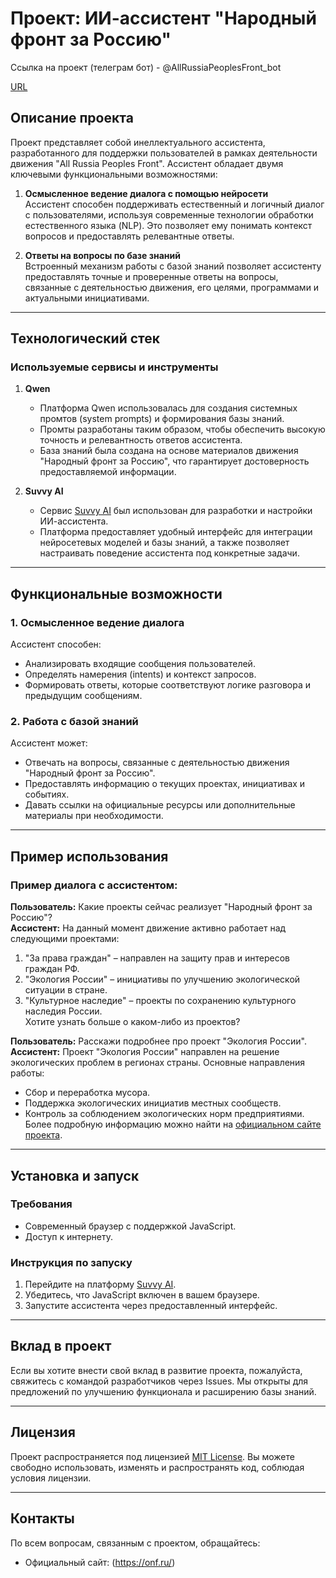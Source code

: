 # **Проект: ИИ-ассистент "Народный фронт за Россию"**

Ссылка на проект (телеграм бот) - @AllRussiaPeoplesFront_bot

[URL](https://github.com/EvgenySolovev105/AllRussiaPeoplesFront/blob/main/%D0%A1%D0%BD%D0%B8%D0%BC%D0%BE%D0%BA%20%D1%8D%D0%BA%D1%80%D0%B0%D0%BD%D0%B0%202025-06-18%20%D0%B2%2014.31.46.png?raw=true)

## **Описание проекта**

Проект представляет собой инеллектуального ассистента, разработанного для поддержки пользователей в рамках деятельности движения "All Russia Peoples Front". Ассистент обладает двумя ключевыми функциональными возможностями:

1. **Осмысленное ведение диалога с помощью нейросети**  
   Ассистент способен поддерживать естественный и логичный диалог с пользователями, используя современные технологии обработки естественного языка (NLP). Это позволяет ему понимать контекст вопросов и предоставлять релевантные ответы.

2. **Ответы на вопросы по базе знаний**  
   Встроенный механизм работы с базой знаний позволяет ассистенту предоставлять точные и проверенные ответы на вопросы, связанные с деятельностью движения, его целями, программами и актуальными инициативами.

---

## **Технологический стек**

### **Используемые сервисы и инструменты**
1. **Qwen**  
   - Платформа Qwen использовалась для создания системных промтов (system prompts) и формирования базы знаний.  
   - Промты разработаны таким образом, чтобы обеспечить высокую точность и релевантность ответов ассистента.  
   - База знаний была создана на основе материалов движения "Народный фронт за Россию", что гарантирует достоверность предоставляемой информации.

2. **Suvvy AI**  
   - Сервис [Suvvy AI](https://app.suvvy.ai) был использован для разработки и настройки ИИ-ассистента.  
   - Платформа предоставляет удобный интерфейс для интеграции нейросетевых моделей и базы знаний, а также позволяет настраивать поведение ассистента под конкретные задачи.

---

## **Функциональные возможности**

### 1. **Осмысленное ведение диалога**
Ассистент способен:
- Анализировать входящие сообщения пользователей.
- Определять намерения (intents) и контекст запросов.
- Формировать ответы, которые соответствуют логике разговора и предыдущим сообщениям.

### 2. **Работа с базой знаний**
Ассистент может:
- Отвечать на вопросы, связанные с деятельностью движения "Народный фронт за Россию".
- Предоставлять информацию о текущих проектах, инициативах и событиях.
- Давать ссылки на официальные ресурсы или дополнительные материалы при необходимости.

---

## **Пример использования**

### Пример диалога с ассистентом:
**Пользователь:** Какие проекты сейчас реализует "Народный фронт за Россию"?  
**Ассистент:** На данный момент движение активно работает над следующими проектами:  
1. "За права граждан" – направлен на защиту прав и интересов граждан РФ.  
2. "Экология России" – инициативы по улучшению экологической ситуации в стране.  
3. "Культурное наследие" – проекты по сохранению культурного наследия России.  
Хотите узнать больше о каком-либо из проектов?  

**Пользователь:** Расскажи подробнее про проект "Экология России".  
**Ассистент:** Проект "Экология России" направлен на решение экологических проблем в регионах страны. Основные направления работы:  
- Сбор и переработка мусора.  
- Поддержка экологических инициатив местных сообществ.  
- Контроль за соблюдением экологических норм предприятиями.  
Более подробную информацию можно найти на [официальном сайте проекта](ссылка).

---

## **Установка и запуск**

### Требования
- Современный браузер с поддержкой JavaScript.
- Доступ к интернету.

### Инструкция по запуску
1. Перейдите на платформу [Suvvy AI](https://app.suvvy.ai).
2. Убедитесь, что JavaScript включен в вашем браузере.
3. Запустите ассистента через предоставленный интерфейс.

---

## **Вклад в проект**

Если вы хотите внести свой вклад в развитие проекта, пожалуйста, свяжитесь с командой разработчиков через Issues. Мы открыты для предложений по улучшению функционала и расширению базы знаний.

---

## **Лицензия**

Проект распространяется под лицензией [MIT License](LICENSE). Вы можете свободно использовать, изменять и распространять код, соблюдая условия лицензии.

---

## **Контакты**

По всем вопросам, связанным с проектом, обращайтесь:  
- Официальный сайт: (https://onf.ru/)
